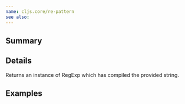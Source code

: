 ```yaml
---
name: cljs.core/re-pattern
see also:
---
```


## Summary

## Details

Returns an instance of RegExp which has compiled the provided string.

## Examples
